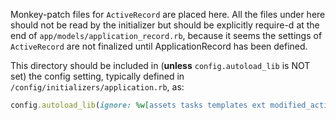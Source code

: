 Monkey-patch files for `ActiveRecord` are placed here.  All the files under here should not be read by the initializer but should be explicitly require-d at the end of `app/models/application_record.rb`, because it seems the settings of `ActiveRecord` are not finalized until ApplicationRecord has been defined.

This directory should be included in (**unless** `config.autoload_lib` is NOT set) the config setting, typically defined in `/config/initializers/application.rb`, as:

```ruby
config.autoload_lib(ignore: %w[assets tasks templates ext modified_active_record])
```


